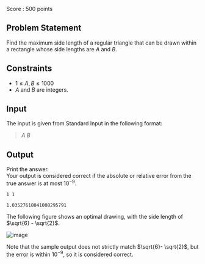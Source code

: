 Score : $500$ points

## Problem Statement

Find the maximum side length of a regular triangle that can be drawn within a rectangle whose side lengths are $A$ and $B$.

## Constraints

- $1 \leq A,B \leq 1000$
- $A$ and $B$ are integers.

## Input

The input is given from Standard Input in the following format:

> $A$ $B$

## Output

Print the answer.<br>
Your output is considered correct if the absolute or relative error from the true answer is at most $10^{-9}$.

```input1
1 1
```

```output1
1.03527618041008295791
```

The following figure shows an optimal drawing, with the side length of $\sqrt{6} - \sqrt{2}$.

![image](https://img.atcoder.jp/abc292/2cd44ddc3d8241e510a356be9533631f.png)

Note that the sample output does not strictly match $\sqrt{6}- \sqrt{2}$, but the error is within $10^{-9}$, so it is considered correct.